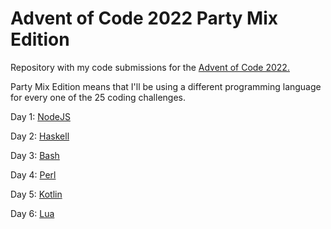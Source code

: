 # Advent of Code 2022 Party Mix Edition

Repository with my code submissions for the [Advent of Code 2022.](https://adventofcode.com/2022)

Party Mix Edition means that I'll be using a different programming language for every one of
the 25 coding challenges.

Day 1: [NodeJS](./01)

Day 2: [Haskell](./02)

Day 3: [Bash](./03)

Day 4: [Perl](./04)

Day 5: [Kotlin](./05)

Day 6: [Lua](./06)

